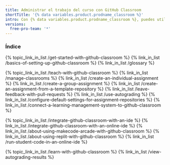 ```yaml
---
title: Administrar el trabajo del curso con GitHub Classroom
shortTitle: '{% data variables.product.prodname_classroom %}'
intro: Con {% data variables.product.prodname_classroom %}, puedes utilizar {% data variables.product.product_name %} para administrar o participar en un curso sobre el desarrollo de software.
versions:
  free-pro-team: '*'
---
```


### Índice

{% topic_link_in_list /get-started-with-github-classroom %}
    {% link_in_list /basics-of-setting-up-github-classroom %}
    {% link_in_list /glossary %}

{% topic_link_in_list /teach-with-github-classroom %}
    {% link_in_list /manage-classrooms %}
    {% link_in_list /create-an-individual-assignment %}
    {% link_in_list /create-a-group-assignment %}
    {% link_in_list /create-an-assignment-from-a-template-repository %}
    {% link_in_list /leave-feedback-with-pull-requests %}
    {% link_in_list /use-autograding %}
    {% link_in_list /configure-default-settings-for-assignment-repositories %}
    {% link_in_list /connect-a-learning-management-system-to-github-classroom %}

{% topic_link_in_list /integrate-github-classroom-with-an-ide %}
    {% link_in_list /integrate-github-classroom-with-an-online-ide %}
    {% link_in_list /about-using-makecode-arcade-with-github-classroom %}
    {% link_in_list /about-using-replit-with-github-classroom %}
    {% link_in_list /run-student-code-in-an-online-ide %}

{% topic_link_in_list /learn-with-github-classroom %}
    {% link_in_list /view-autograding-results %}
